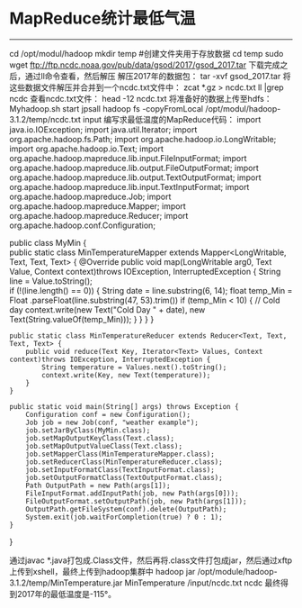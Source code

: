 ﻿# MapReduce统计最低气温

---

cd /opt/modul/hadoop
mkdir temp      #创建文件夹用于存放数据
cd temp
sudo wget ftp://ftp.ncdc.noaa.gov/pub/data/gsod/2017/gsod_2017.tar
下载完成之后，通过ll命令查看，然后解压
解压2017年的数据包：
tar -xvf gsod_2017.tar
将这些数据文件解压并合并到一个ncdc.txt文件中：
zcat *.gz > ncdc.txt
ll |grep ncdc
查看ncdc.txt文件：
head -12 ncdc.txt
将准备好的数据上传至hdfs：
Myhadoop.sh start
jpsall
hadoop fs -copyFromLocal /opt/modul/hadoop-3.1.2/temp/ncdc.txt input
编写求最低温度的MapReduce代码：
import java.io.IOException;
import java.util.Iterator;
import org.apache.hadoop.fs.Path;
import org.apache.hadoop.io.LongWritable;
import org.apache.hadoop.io.Text;
import org.apache.hadoop.mapreduce.lib.input.FileInputFormat;
import org.apache.hadoop.mapreduce.lib.output.FileOutputFormat;
import org.apache.hadoop.mapreduce.lib.output.TextOutputFormat;
import org.apache.hadoop.mapreduce.lib.input.TextInputFormat;
import org.apache.hadoop.mapreduce.Job;
import org.apache.hadoop.mapreduce.Mapper;
import org.apache.hadoop.mapreduce.Reducer;
import org.apache.hadoop.conf.Configuration;

public class MyMin {	
	public static class MinTemperatureMapper extends
			Mapper<LongWritable, Text, Text, Text> {
		@Override
		public void map(LongWritable arg0, Text Value, Context context)throws IOException, InterruptedException {
			String line = Value.toString();		
			if (!(line.length() == 0)) {
				String date = line.substring(6, 14);
				float temp_Min = Float
						.parseFloat(line.substring(47, 53).trim())
				if (temp_Min < 10) {
					// Cold day
					context.write(new Text("Cold Day " + date),
							new Text(String.valueOf(temp_Min)));
				}
			}
		}
	}

	public static class MinTemperatureReducer extends Reducer<Text, Text, Text, Text> {
		public void reduce(Text Key, Iterator<Text> Values, Context context)throws IOException, InterruptedException {
			String temperature = Values.next().toString();
			context.write(Key, new Text(temperature));
		}
	}

	public static void main(String[] args) throws Exception {
		Configuration conf = new Configuration();
		Job job = new Job(conf, "weather example");
		job.setJarByClass(MyMin.class);
		job.setMapOutputKeyClass(Text.class);
		job.setMapOutputValueClass(Text.class);
		job.setMapperClass(MinTemperatureMapper.class);
		job.setReducerClass(MinTemperatureReducer.class);
		job.setInputFormatClass(TextInputFormat.class);
		job.setOutputFormatClass(TextOutputFormat.class);
		Path OutputPath = new Path(args[1]);
		FileInputFormat.addInputPath(job, new Path(args[0]));
		FileOutputFormat.setOutputPath(job, new Path(args[1]));
		OutputPath.getFileSystem(conf).delete(OutputPath);
		System.exit(job.waitForCompletion(true) ? 0 : 1);
	}
}

通过javac *.java打包成.Class文件，然后再将.class文件打包成jar，然后通过xftp上传到xshell，最终上传到hadoop集群中
hadoop jar /opt/module/hadoop-3.1.2/temp/MinTemperature.jar MinTemperature /input/ncdc.txt ncdc
最终得到2017年的最低温度是-115°。




